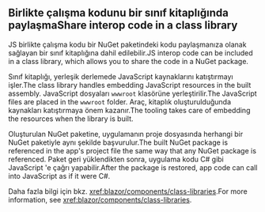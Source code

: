 ## <a name="share-interop-code-in-a-class-library"></a><span data-ttu-id="644f5-101">Birlikte çalışma kodunu bir sınıf kitaplığında paylaşma</span><span class="sxs-lookup"><span data-stu-id="644f5-101">Share interop code in a class library</span></span>

<span data-ttu-id="644f5-102">JS birlikte çalışma kodu bir NuGet paketindeki kodu paylaşmanıza olanak sağlayan bir sınıf kitaplığına dahil edilebilir.</span><span class="sxs-lookup"><span data-stu-id="644f5-102">JS interop code can be included in a class library, which allows you to share the code in a NuGet package.</span></span>

<span data-ttu-id="644f5-103">Sınıf kitaplığı, yerleşik derlemede JavaScript kaynaklarını katıştırmayı işler.</span><span class="sxs-lookup"><span data-stu-id="644f5-103">The class library handles embedding JavaScript resources in the built assembly.</span></span> <span data-ttu-id="644f5-104">JavaScript dosyaları `wwwroot` klasörüne yerleştirilir.</span><span class="sxs-lookup"><span data-stu-id="644f5-104">The JavaScript files are placed in the `wwwroot` folder.</span></span> <span data-ttu-id="644f5-105">Araç, kitaplık oluşturulduğunda kaynakları katıştırmaya önem kazanır.</span><span class="sxs-lookup"><span data-stu-id="644f5-105">The tooling takes care of embedding the resources when the library is built.</span></span>

<span data-ttu-id="644f5-106">Oluşturulan NuGet paketine, uygulamanın proje dosyasında herhangi bir NuGet paketiyle aynı şekilde başvurulur.</span><span class="sxs-lookup"><span data-stu-id="644f5-106">The built NuGet package is referenced in the app's project file the same way that any NuGet package is referenced.</span></span> <span data-ttu-id="644f5-107">Paket geri yüklendikten sonra, uygulama kodu C# gibi JavaScript 'e çağrı yapabilir.</span><span class="sxs-lookup"><span data-stu-id="644f5-107">After the package is restored, app code can call into JavaScript as if it were C#.</span></span>

<span data-ttu-id="644f5-108">Daha fazla bilgi için bkz. <xref:blazor/components/class-libraries>.</span><span class="sxs-lookup"><span data-stu-id="644f5-108">For more information, see <xref:blazor/components/class-libraries>.</span></span>
